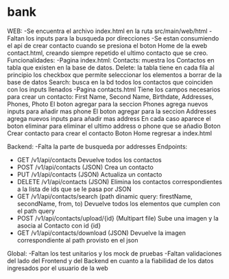 # bank
WEB:
-Se encuentra el archivo index.html en la ruta src/main/web/html
-Faltan los inputs para la busqueda por direcciones
-Se estan consumiendo el api de crear contacto cuando se presiona el boton Home de la eweb contact.html, creando siempre repetido el ultimo contacto que se creo.
 Funcionalidades:
 -Pagina index.html:
  Contacts: muestra los Contactos en tabla que existen en la base de datos.
  Delete: la tabla tiene en cada fila al principio los checkbox que permite seleccionar los elementos a borrar de la base de datos
  Search: busca en la bd todos los contactos que coinciden con los inputs llenados
-Pagina contacts.html
 Tiene los campos necesarios para crear un contacto: First Name, Second Name, Birthdate, Addresses, Phones, Photo
 El boton agregar para la seccion Phones agrega nuevos inputs para añadir mas phone
 El boton agregar para la seccion Addresses agrega nuevos inputs para añadir mas address
 En cada caso aparece el boton eliminar para eliminar el ultimo address o phone que se añadio
 Boton Crear contacto para crear el contacto
 Boton Home regresar a index.html
 
 
Backend:
-Falta la parte de busqueda por addresses
Endpoints:
- GET /v1/api/contacts Devuelve todos los contactos 
- POST /v1/api/contacts (JSON) Crea un contacto 
- PUT /v1/api/contacts (JSON) Actualiza un contacto
- DELETE /v1/api/contacts (JSON) Elimina los contactos correspondientes a la lista de ids que se le pasa por JSON
- GET /v1/api/contacts/search (path dinamic query: firestName, secondName, from, to) Devuelve todos los elementos que cumplen con el path query
- POST /v1/api/contacts/upload/{id} (Multipart file) Sube una imagen y la asocia al Contacto con id {id} 
- GET /v1/api/contacts/download (JSON) Devuelve la imagen correspondiente al path provisto en el json

Global:
-Faltan los test unitarios y los mock de pruebas
-Faltan validaciones del lado del Frontend y del Backend en cuanto a la fiabilidad de los datos ingresados por el usuario de la web

  
